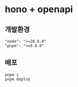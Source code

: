 # hono + openapi

## 개발환경
```
"node": ">=20.0.0"
"pnpm": ">=9.0.0"
```

## 배포
```
pnpm i
pnpm deploy
```
